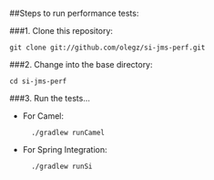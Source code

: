 ##Steps to run performance tests:

###1. Clone this repository:

    git clone git://github.com/olegz/si-jms-perf.git

###2. Change into the base directory:

    cd si-jms-perf

###3. Run the tests...
* For Camel:

        ./gradlew runCamel
* For Spring Integration:

        ./gradlew runSi
